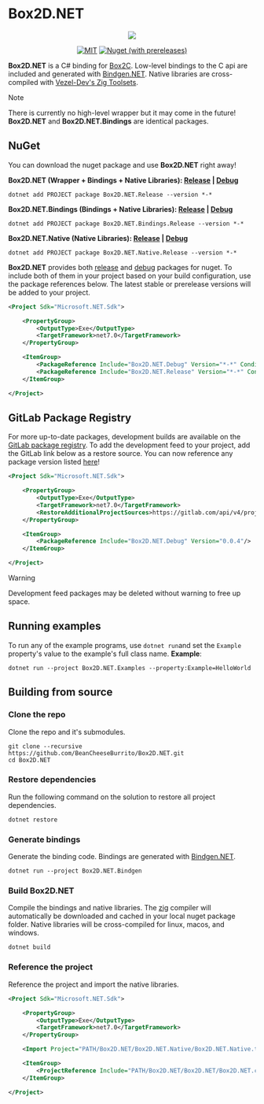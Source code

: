 # Box2D.NET

<div align="center">

![](https://camo.githubusercontent.com/af9c5a12929eab1361bc603192300b693cf55f6e8fecef77e5d944ae6d0d3bb9/68747470733a2f2f626f7832642e6f72672f696d616765732f6c6f676f2e737667)
  
[![MIT](https://img.shields.io/badge/license-MIT-blue.svg?style=for-the-badge)](https://github.com/BeanCheeseBurrito/Box2D.NET/blob/main/LICENSE)
[![Nuget (with prereleases)](https://img.shields.io/nuget/vpre/Box2D.NET.Release?style=for-the-badge&color=blue)](https://www.nuget.org/packages/Box2D.NET.Release)

</div>

**Box2D.NET** is a C# binding for [Box2C](https://github.com/erincatto/box2c). Low-level bindings to the C api are included and generated with [Bindgen.NET](https://github.com/BeanCheeseBurrito/Bindgen.NET). Native libraries are cross-compiled with [Vezel-Dev's Zig Toolsets](https://github.com/vezel-dev/zig-toolsets).

> [!NOTE]
> There is currently no high-level wrapper but it may come in the future! **Box2D.NET** and **Box2D.NET.Bindings** are identical packages.

## NuGet
You can download the nuget package and use **Box2D.NET** right away!

**Box2D.NET (Wrapper + Bindings + Native Libraries): [Release](https://www.nuget.org/packages/Box2D.NET.Release/) | [Debug](https://www.nuget.org/packages/Box2D.NET.Debug/)**
```console
dotnet add PROJECT package Box2D.NET.Release --version *-*
```

**Box2D.NET.Bindings (Bindings + Native Libraries): [Release](https://www.nuget.org/packages/Box2D.NET.Bindings.Release/) | [Debug](https://www.nuget.org/packages/Box2D.NET.Bindings.Debug/)**
```console
dotnet add PROJECT package Box2D.NET.Bindings.Release --version *-*
```

**Box2D.NET.Native (Native Libraries): [Release](https://www.nuget.org/packages/Box2D.NET.Native.Release/) | [Debug](https://www.nuget.org/packages/Box2D.NET.Native.Debug/)**
```console
dotnet add PROJECT package Box2D.NET.Native.Release --version *-*
```

**Box2D.NET** provides both [release](https://www.nuget.org/packages/Box2D.NET.Release) and [debug](https://www.nuget.org/packages/Box2D.NET.Debug) packages for nuget.
To include both of them in your project based on your build configuration, use the package references below. The latest stable or prerelease versions will be added to your project.
```xml
<Project Sdk="Microsoft.NET.Sdk">

    <PropertyGroup>
        <OutputType>Exe</OutputType>
        <TargetFramework>net7.0</TargetFramework>
    </PropertyGroup>

    <ItemGroup>
        <PackageReference Include="Box2D.NET.Debug" Version="*-*" Condition="'$(Configuration)' == 'Debug'" />
        <PackageReference Include="Box2D.NET.Release" Version="*-*" Condition="'$(Configuration)' == 'Release'" />
    </ItemGroup>

</Project>
```

## GitLab Package Registry
For more up-to-date packages, development builds are available on the [GitLab package registry](https://gitlab.com/BeanCheeseBurrito/Box2D.NET/-/packages). To add the development feed to your project, add the GitLab link below  as a restore source. You can now reference any package version listed [here](https://gitlab.com/BeanCheeseBurrito/Box2D.NET/-/packages)!
```xml
<Project Sdk="Microsoft.NET.Sdk">

    <PropertyGroup>
        <OutputType>Exe</OutputType>
        <TargetFramework>net7.0</TargetFramework>
        <RestoreAdditionalProjectSources>https://gitlab.com/api/v4/projects/53993416/packages/nuget/index.json</RestoreAdditionalProjectSources>
    </PropertyGroup>

    <ItemGroup>
        <PackageReference Include="Box2D.NET.Debug" Version="0.0.4"/>
    </ItemGroup>

</Project>
```
> [!WARNING] 
> Development feed packages may be deleted without warning to free up space.

## Running examples
To run any of the example programs, use ``dotnet run``and set the `Example` property's value to the example's full class name.
**Example**:
```console
dotnet run --project Box2D.NET.Examples --property:Example=HelloWorld
```

## Building from source
### Clone the repo
Clone the repo and it's submodules.
```console
git clone --recursive https://github.com/BeanCheeseBurrito/Box2D.NET.git
cd Box2D.NET
```
### Restore dependencies
Run the following command on the solution to restore all project dependencies.
```console
dotnet restore
```
### Generate bindings
Generate the binding code. Bindings are generated with [Bindgen.NET](https://github.com/BeanCheeseBurrito/Bindgen.NET).
```console
dotnet run --project Box2D.NET.Bindgen
```
### Build Box2D.NET
Compile the bindings and native libraries. The [zig](https://ziglang.org/learn/overview/#cross-compiling-is-a-first-class-use-case) compiler will automatically be downloaded and cached in your local nuget package folder. Native libraries will be cross-compiled for linux, macos, and windows.
```console
dotnet build
```

### Reference the project
Reference the project and import the native libraries.

```xml
<Project Sdk="Microsoft.NET.Sdk">

    <PropertyGroup>
        <OutputType>Exe</OutputType>
        <TargetFramework>net7.0</TargetFramework>
    </PropertyGroup>

    <Import Project="PATH/Box2D.NET/Box2D.NET.Native/Box2D.NET.Native.targets" />

    <ItemGroup>
        <ProjectReference Include="PATH/Box2D.NET/Box2D.NET/Box2D.NET.csproj" />
    </ItemGroup>

</Project>
```
